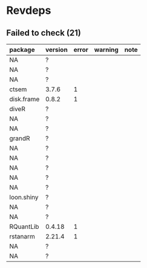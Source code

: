 # Revdeps

## Failed to check (21)

|package    |version |error |warning |note |
|:----------|:-------|:-----|:-------|:----|
|NA         |?       |      |        |     |
|NA         |?       |      |        |     |
|NA         |?       |      |        |     |
|ctsem      |3.7.6   |1     |        |     |
|disk.frame |0.8.2   |1     |        |     |
|diveR      |?       |      |        |     |
|NA         |?       |      |        |     |
|NA         |?       |      |        |     |
|grandR     |?       |      |        |     |
|NA         |?       |      |        |     |
|NA         |?       |      |        |     |
|NA         |?       |      |        |     |
|NA         |?       |      |        |     |
|NA         |?       |      |        |     |
|loon.shiny |?       |      |        |     |
|NA         |?       |      |        |     |
|NA         |?       |      |        |     |
|RQuantLib  |0.4.18  |1     |        |     |
|rstanarm   |2.21.4  |1     |        |     |
|NA         |?       |      |        |     |
|NA         |?       |      |        |     |

